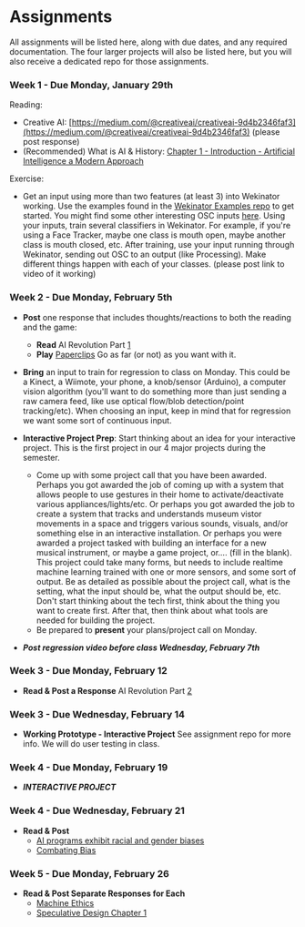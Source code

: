 # Assignments

All assignments will be listed here, along with due dates, and any required documentation. The four larger projects will also be listed here, but you will also receive a dedicated repo for those assignments.

### Week 1 - Due Monday, January 29th
Reading:
* Creative AI: [https://medium.com/@creativeai/creativeai-9d4b2346faf3](https://medium.com/@creativeai/creativeai-9d4b2346faf3) (please post response)<br/>
* (Recommended) What is AI & History: [Chapter 1 - Introduction - Artificial Intelligence a Modern Approach](http://web.cecs.pdx.edu/~mperkows/CLASS_479/2017_ZZ_00/02__GOOD_Russel=Norvig=Artificial%20Intelligence%20A%20Modern%20Approach%20(3rd%20Edition).pdf)

Exercise:
* Get an input using more than two features (at least 3) into Wekinator working. Use the examples found in the [Wekinator Examples repo](https://github.com/artintelclass/wekinator_examples) to get started. You might find some other interesting OSC inputs [here](https://github.com/artintelclass/ml4a-ofx/tree/master/osc-modules). Using your inputs, train several classifiers in Wekinator. For example, if you're using a Face Tracker, maybe one class is mouth open, maybe another class is mouth closed, etc. After training, use your input running through Wekinator, sending out OSC to an output (like Processing). Make different things happen with each of your classes. (please post link to video of it working)

### Week 2 - Due Monday, February 5th
* **Post** one response that includes thoughts/reactions to both the reading and the game:
  * **Read** AI Revolution Part [1](https://waitbutwhy.com/2015/01/artificial-intelligence-revolution-1.html)
  * **Play** [Paperclips](http://www.decisionproblem.com/paperclips/) Go as far (or not) as you want with it.
* **Bring** an input to train for regression to class on Monday. This could be a Kinect, a Wiimote, your phone, a knob/sensor (Arduino), a computer vision algorithm (you'll want to do something more than just sending a raw camera feed, like use optical flow/blob detection/point tracking/etc). When choosing an input, keep in mind that for regression we want some sort of continuous input.
* **Interactive Project Prep**: Start thinking about an idea for your interactive project. This is the first project in our 4 major projects during the semester. 
  * Come up with some project call that you have been awarded. Perhaps you got awarded the job of coming up with a system that allows people to use gestures in their home to activate/deactivate various appliances/lights/etc. Or perhaps you got awarded the job to create a system that tracks and understands museum vistor movements in a space and triggers various sounds, visuals, and/or something else in an interactive installation. Or perhaps you were awarded a project tasked with building an interface for a new musical instrument, or maybe a game project, or.... (fill in the blank). This project could take many forms, but needs to include realtime machine learning trained with one or more sensors, and some sort of output. Be as detailed as possible about the project call, what is the setting, what the input should be, what the output should be, etc. Don't start thinking about the tech first, think about the thing you want to create first. After that, then think about what tools are needed for building the project. 
  * Be prepared to **present** your plans/project call on Monday.
  
* ***Post regression video before class Wednesday, February 7th***
  
### Week 3 - Due Monday, February 12
* **Read & Post a Response** AI Revolution Part [2](https://waitbutwhy.com/2015/01/artificial-intelligence-revolution-2.html)

### Week 3 - Due Wednesday, February 14
* **Working Prototype - Interactive Project** See assignment repo for more info. We will do user testing in class.

### Week 4 - Due Monday, February 19
* ***INTERACTIVE PROJECT***

### Week 4 - Due Wednesday, February 21
* **Read & Post**
  * [AI programs exhibit racial and gender biases](https://www.theguardian.com/technology/2017/apr/13/ai-programs-exhibit-racist-and-sexist-biases-research-reveals)
  * [Combating Bias](https://www.bloomberg.com/news/articles/2017-12-04/researchers-combat-gender-and-racial-bias-in-artificial-intelligence)
  
### Week 5 - Due Monday, February 26
* **Read & Post Separate Responses for Each** 
  * [Machine Ethics](https://www.nature.com/news/machine-ethics-the-robot-s-dilemma-1.17881)
  * [Speculative Design Chapter 1](http://readings.design/PDF/speculative-everything.pdf)
  
